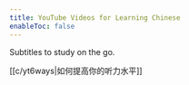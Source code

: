 ```yaml
---
title: YouTube Videos for Learning Chinese
enableToc: false
---
```


Subtitles to study on the go.

[[c/yt6ways|如何提高你的听力水平]]